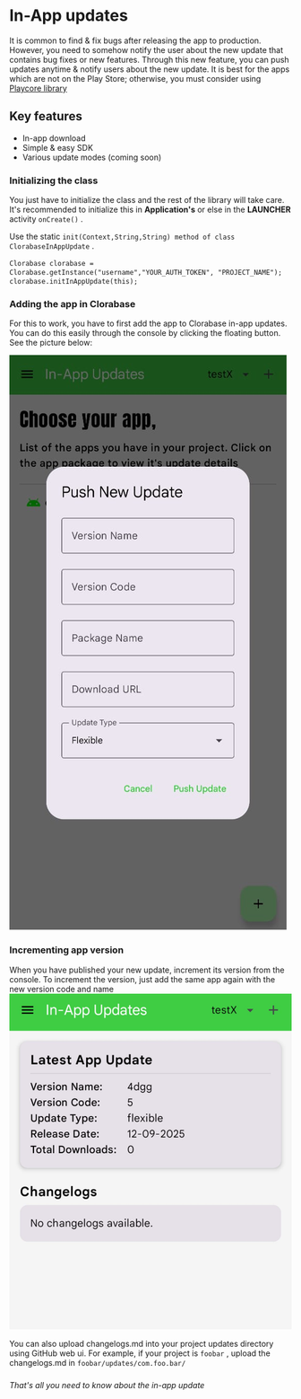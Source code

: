 # In-App updates

It is common to find & fix bugs after releasing the app to production. However, you need to somehow notify the user about the new update that contains bug fixes or new features. Through this new feature, you can push updates anytime & notify users about the new update. It is best for the apps which are not on the Play Store; otherwise, you must consider using [Playcore library](https://developer.android.com/guide/playcore/in-app-updates)  

## Key features

*   In-app download
*   Simple & easy SDK
*   Various update modes (coming soon)

  

### Initializing the class

You just have to initialize the class and the rest of the library will take care. It's recommended to initialize this in **Application's** or else in the **LAUNCHER** activity `onCreate()` .  
  
Use the static `init(Context,String,String) method of class ClorabaseInAppUpdate` .

```plain
Clorabase clorabase = Clorabase.getInstance("username","YOUR_AUTH_TOKEN", "PROJECT_NAME");
clorabase.initInAppUpdate(this);
```

  
  

### Adding the app in Clorabase

For this to work, you have to first add the app to Clorabase in-app updates. You can do this easily through the console by clicking the floating button. See the picture below:  
  
![add-app-update](../pictures/add-app-update.jpg)  

### Incrementing app version

When you have published your new update, increment its version from the console. To increment the version, just add the same app again with the new version code and name  
![update-info.jpg](../pictures/update-info.jpg)  
  
You can also upload changelogs.md into your project updates directory using GitHub web ui. For example, if your project is `foobar` , upload the changelogs.md in `foobar/updates/com.foo.bar/`  
  

###   

_That's all you need to know about the in-app update_

